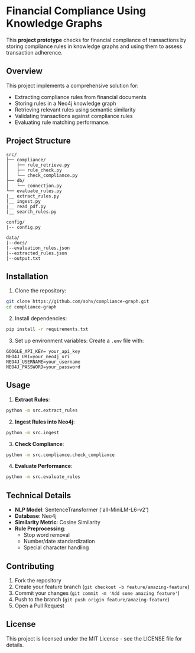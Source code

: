 # Financial Compliance Using Knowledge Graphs

This **project prototype** checks for financial compliance of transactions by storing compliance rules in knowledge graphs and using 
them to assess transaction adherence.

## Overview

This project implements a comprehensive solution for:
- Extracting compliance rules from financial documents
- Storing rules in a Neo4j knowledge graph
- Retrieving relevant rules using semantic similarity
- Validating transactions against compliance rules
- Evaluating rule matching performance.

## Project Structure

```
src/
├── compliance/           
│   ├── rule_retrieve.py 
│   ├── rule_check.py    
│   └── check_compliance.py 
├── db/                  
│   └── connection.py    
└── evaluate_rules.py 
|__ extract_rules.py
|__ ingest.py
|__ read_pdf.py
|__ search_rules.py

config/
|-- config.py

data/
|--docs/
|--evaluation_rules.json
|--extracted_rules.json
|--output.txt
```

## Installation

1. Clone the repository:
```bash
git clone https://github.com/sohv/compliance-graph.git
cd compliance-graph
```

2. Install dependencies:
```bash
pip install -r requirements.txt
```

3. Set up environment variables:
Create a `.env` file with:
```
GOOGLE_API_KEY= your_api_key
NEO4J_URI=your_neo4j_uri
NEO4J_USERNAME=your_username
NEO4J_PASSWORD=your_password
```

## Usage

1. **Extract Rules**:
```bash
python -m src.extract_rules
```

2. **Ingest Rules into Neo4j**:
```bash
python -m src.ingest
```

3. **Check Compliance**:
```bash
python -m src.compliance.check_compliance
```

4. **Evaluate Performance**:
```bash
python -m src.evaluate_rules
```

## Technical Details

- **NLP Model**: SentenceTransformer ('all-MiniLM-L6-v2')
- **Database**: Neo4j
- **Similarity Metric**: Cosine Similarity
- **Rule Preprocessing**: 
  - Stop word removal
  - Number/date standardization
  - Special character handling

## Contributing

1. Fork the repository
2. Create your feature branch (`git checkout -b feature/amazing-feature`)
3. Commit your changes (`git commit -m 'Add some amazing feature'`)
4. Push to the branch (`git push origin feature/amazing-feature`)
5. Open a Pull Request

## License

This project is licensed under the MIT License - see the LICENSE file for details.

